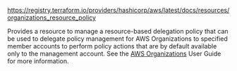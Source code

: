 https://registry.terraform.io/providers/hashicorp/aws/latest/docs/resources/organizations_resource_policy

Provides a resource to manage a resource-based delegation policy that can be used to delegate policy management for AWS Organizations to specified member accounts to perform policy actions that are by default available only to the management account. See the [AWS Organizations](https://docs.aws.amazon.com/organizations/latest/userguide/orgs_delegate_policies.html) User Guide for more information.